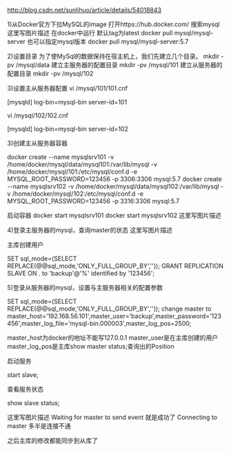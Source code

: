 http://blog.csdn.net/sunlihuo/article/details/54018843

1)从Docker官方下拉MySQL的image 
打开https://hub.docker.com/ 
搜索mysql 
这里写图片描述
在docker中运行 默认tag为latest 
docker pull mysql/mysql-server 
也可以指定mysql版本 
docker pull mysql/mysql-server:5.7

2)设置目录 
为了使MySql的数据保持在宿主机上，我们先建立几个目录。 
mkdir -pv /mysql/data 
建立主服务器的配置目录 
mkdir -pv /mysql/101 
建立从服务器的配置目录 
mkdir -pv /mysql/102

3)设置主从服务器配置 
vi /mysql/101/101.cnf

[mysqld]
log-bin=mysql-bin
server-id=101

vi /mysql/102/102.cnf

[mysqld]
log-bin=mysql-bin
server-id=102

3)创建主从服务器容器

docker create --name mysqlsrv101 -v /home/docker/mysql/data/mysql101:/var/lib/mysql -v /home/docker/mysql/101:/etc/mysql/conf.d -e MYSQL_ROOT_PASSWORD=123456 -p 3306:3306 mysql:5.7
docker create --name mysqlsrv102 -v /home/docker/mysql/data/mysql102:/var/lib/mysql -v /home/docker/mysql/102:/etc/mysql/conf.d -e MYSQL_ROOT_PASSWORD=123456 -p 3316:3306 mysql:5.7


启动容器 
docker start mysqlsrv101 
docker start mysqlsrv102 
这里写图片描述

4)登录主服务器的mysql，查询master的状态 
这里写图片描述

主库创建用户

SET sql_mode=(SELECT REPLACE(@@sql_mode,'ONLY_FULL_GROUP_BY',''));
GRANT REPLICATION SLAVE ON *.* to 'backup'@'%' identified by '123456';


5)登录从服务器的mysql，设置与主服务器相关的配置参数

SET sql_mode=(SELECT REPLACE(@@sql_mode,'ONLY_FULL_GROUP_BY',''));
change master to master_host='192.168.56.101',master_user='backup',master_password='123456',master_log_file='mysql-bin.000003',master_log_pos=2500;

master_host为docker的地址不能写127.0.0.1
master_user是在主库创建的用户
master_log_pos是主库show master status;查询出的Position

启动服务

start slave;

查看服务状态

show slave status;

这里写图片描述
Waiting for master to send event 就是成功了 
Connecting to master 多半是连接不通

之后主库的修改都能同步到从库了